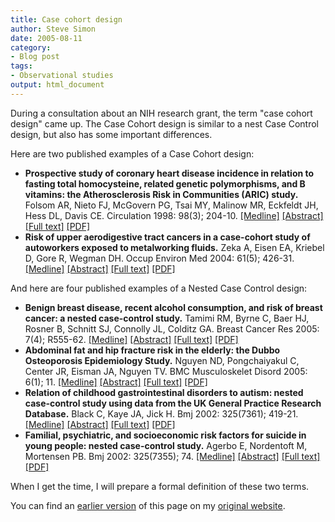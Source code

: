 ```yaml
---
title: Case cohort design
author: Steve Simon
date: 2005-08-11
category:
- Blog post
tags:
- Observational studies
output: html_document
---
```

During a consultation about an NIH research grant, the term \"case
cohort design\" came up. The Case Cohort design is similar to a nest
Case Control design, but also has some important differences.

Here are two published examples of a Case Cohort design:

-   **Prospective study of coronary heart disease incidence in relation
    to fasting total homocysteine, related genetic polymorphisms, and B
    vitamins: the Atherosclerosis Risk in Communities (ARIC) study.**
    Folsom AR, Nieto FJ, McGovern PG, Tsai MY, Malinow MR, Eckfeldt JH,
    Hess DL, Davis CE. Circulation 1998: 98(3); 204-10.
    [\[Medline\]](http://www.ncbi.nlm.nih.gov/entrez/query.fcgi?cmd=Retrieve&db=PubMed&list_uids=9697819&dopt=Abstract)
    [\[Abstract\]](http://circ.ahajournals.org/cgi/content/abstract/98/3/204)
    [\[Full
    text\]](http://circ.ahajournals.org/cgi/content/full/98/3/204)
    [\[PDF\]](http://circ.ahajournals.org/cgi/reprint/98/3/204.pdf)
-   **Risk of upper aerodigestive tract cancers in a case-cohort study
    of autoworkers exposed to metalworking fluids.** Zeka A, Eisen EA,
    Kriebel D, Gore R, Wegman DH. Occup Environ Med 2004: 61(5); 426-31.
    [\[Medline\]](http://www.ncbi.nlm.nih.gov/entrez/query.fcgi?cmd=Retrieve&db=PubMed&list_uids=15090663&dopt=Abstract)
    [\[Abstract\]](http://oem.bmjjournals.com/cgi/content/abstract/61/5/426)
    [\[Full
    text\]](http://oem.bmjjournals.com/cgi/content/full/61/5/426)
    [\[PDF\]](http://oem.bmjjournals.com/cgi/reprint/61/5/426.pdf)

And here are four published examples of a Nested Case Control design:

-   **Benign breast disease, recent alcohol consumption, and risk of
    breast cancer: a nested case-control study.** Tamimi RM, Byrne C,
    Baer HJ, Rosner B, Schnitt SJ, Connolly JL, Colditz GA. Breast
    Cancer Res 2005: 7(4); R555-62.
    [\[Medline\]](http://www.ncbi.nlm.nih.gov/entrez/query.fcgi?cmd=Retrieve&db=PubMed&list_uids=15987462&dopt=Abstract)
    [\[Abstract\]](http://breast-cancer-research.com/content/7/4/r555/abstract)
    [\[Full text\]](http://breast-cancer-research.com/content/7/4/R555)
    [\[PDF\]](http://breast-cancer-research.com/content/pdf/bcr1039.pdf)
-   **Abdominal fat and hip fracture risk in the elderly: the Dubbo
    Osteoporosis Epidemiology Study.** Nguyen ND, Pongchaiyakul C,
    Center JR, Eisman JA, Nguyen TV. BMC Musculoskelet Disord 2005:
    6(1); 11.
    [\[Medline\]](http://www.ncbi.nlm.nih.gov/entrez/query.fcgi?cmd=Retrieve&db=PubMed&list_uids=15727686&dopt=Abstract)
    [\[Abstract\]](http://www.biomedcentral.com/1471-2474/6/11/abstract)
    [\[Full text\]](http://www.biomedcentral.com/1471-2474/6/11)
    [\[PDF\]](http://www.biomedcentral.com/content/pdf/1471-2474-6-11.pdf)
-   **Relation of childhood gastrointestinal disorders to autism: nested
    case-control study using data from the UK General Practice Research
    Database.** Black C, Kaye JA, Jick H. Bmj 2002: 325(7361); 419-21.
    [\[Medline\]](http://www.ncbi.nlm.nih.gov/entrez/query.fcgi?cmd=Retrieve&db=PubMed&list_uids=12193358&dopt=Abstract)
    [\[Abstract\]](http://bmj.bmjjournals.com/cgi/content/abstract/325/7361/419)
    [\[Full
    text\]](http://bmj.bmjjournals.com/cgi/content/full/325/7361/419)
    [\[PDF\]](http://bmj.bmjjournals.com/cgi/reprint/325/7361/419.pdf)
-   **Familial, psychiatric, and socioeconomic risk factors for suicide
    in young people: nested case-control study.** Agerbo E, Nordentoft
    M, Mortensen PB. Bmj 2002: 325(7355); 74.
    [\[Medline\]](http://www.ncbi.nlm.nih.gov/entrez/query.fcgi?cmd=Retrieve&db=PubMed&list_uids=12114236&dopt=Abstract)
    [\[Abstract\]](http://bmj.bmjjournals.com/cgi/content/abstract/325/7355/74)
    [\[Full
    text\]](http://bmj.bmjjournals.com/cgi/content/full/325/7355/74)
    [\[PDF\]](http://bmj.bmjjournals.com/cgi/reprint/325/7355/74.pdf)

When I get the time, I will prepare a formal definition of these two
terms.

You can find an [earlier version](http://www.pmean.com/05/CaseCohort.html) of this page on my [original website](http://www.pmean.com/original_site.html).
